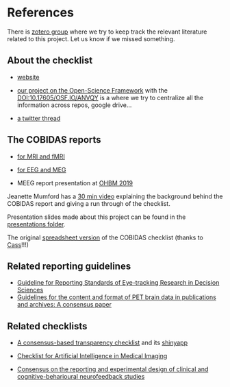 # References

There is [zotero group](https://www.zotero.org/groups/2349772/cobidas_checklist)
where we try to keep track the relevant literature related to this project. Let
us know if we missed something.

## About the checklist

-   [website](https://remi-gau.github.io/eCobidas/)

-   [our project on the Open-Science Framework](https://osf.io/anvqy/) with the
    [DOI:10.17605/OSF.IO/ANVQY](https://doi.org/10.17605/OSF.IO/ANVQY) is a
    where we try to centralize all the information across repos, google drive...

-   [a twitter thread](https://twitter.com/RemiGau/status/1275821842364870658)

## The COBIDAS reports

-   [for MRI and fMRI](https://doi.org/10.1101/054262 )

-   [for EEG and MEG](https://osf.io/a8dhx/)

-   MEEG report presentation at
    [OHBM 2019](https://www.pathlms.com/ohbm/courses/12238/sections/15843/video_presentations/138196)

Jeanette Mumford has a
[30 min video](https://www.youtube.com/watch?v=bsM4KowO5Vc&t=175s) explaining
the background behind the COBIDAS report and giving a run through of the
checklist.

Presentation slides made about this project can be found in the
[presentations folder](./communication/presentations).

The original [spreadsheet version](https://osf.io/qkb9t/) of the COBIDAS
checklist (thanks to [Cass](https://github.com/cassgvp)!!!)

## Related reporting guidelines

-   [Guideline for Reporting Standards of Eye-tracking Research in Decision Sciences](https://psyarxiv.com/f6qcy/)
-   [Guidelines for the content and format of PET brain data in publications and archives: A consensus paper](https://doi.org/10.1177/0271678X20905433)

## Related checklists

-   [A consensus-based transparency checklist](https://www.nature.com/articles/s41562-019-0772-6)
    and its [shinyapp](http://www.shinyapps.org/apps/TransparencyChecklist/)

-   [Checklist for Artificial Intelligence in Medical Imaging](https://claim.shinyapps.io/CLAIM/)

-   [Consensus on the reporting and experimental design of clinical and cognitive-beharioural neurofeedback studies](https://crednf.shinyapps.io/CREDnf/)
